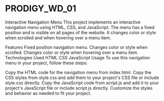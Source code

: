 # PRODIGY_WD_01
Interactive Navigation Menu
This project implements an interactive navigation menu using HTML, CSS, and JavaScript. The menu has a fixed position and is visible on all pages of the website. It changes color or style when scrolled and when hovering over a menu item.

Features
Fixed position navigation menu.
Changes color or style when scrolled.
Changes color or style when hovering over a menu item.
Technologies Used
HTML
CSS
JavaScript
Usage
To use this navigation menu in your project, follow these steps:

Copy the HTML code for the navigation menu from index.html.
Copy the CSS styles from style.css and add them to your project's CSS file or include style.css directly.
Copy the JavaScript code from script.js and add it to your project's JavaScript file or include script.js directly.
Customize the styles and behavior as needed to fit your project.
